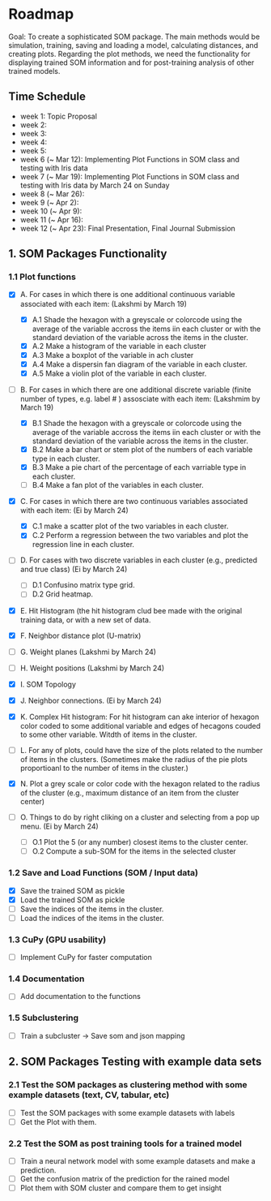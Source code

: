 # Roadmap
Goal: To create a sophisticated SOM package. 
The main methods would be simulation, training, saving and loading a model, calculating distances, and creating plots. 
Regarding the plot methods, we need the functionality for displaying trained SOM information and for post-training analysis of other trained models.

## Time Schedule
- week 1: Topic Proposal
- week 2: 
- week 3:
- week 4:
- week 5:
- week 6 (~ Mar 12): Implementing Plot Functions in SOM class and  testing with Iris data
- week 7 (~ Mar 19): Implementing Plot Functions in SOM class and testing with Iris data by March 24 on Sunday
- week 8 (~ Mar 26):
- week 9 (~ Apr 2): 
- week 10 (~ Apr 9): 
- week 11 (~ Apr 16): 
- week 12 (~ Apr 23): Final Presentation, Final Journal Submission

## 1. SOM Packages Functionality

### 1.1 Plot functions
- [X] A. For cases in which there is one additional continuous variable associated with each item: (Lakshmi by March 19)
    - [X] A.1 Shade the hexagon with a greyscale or colorcode using the average of the variable accross the items iin each cluster or with the standard deviation of the variable across the items in the cluster.
    - [X] A.2 Make a histogram of the variable in each cluster
    - [X] A.3 Make a boxplot of the variable in ach cluster
    - [X] A.4 Make a dispersin fan diagram of the variable in each cluster.
    - [X] A.5 Make a violin plot of the variable in each cluster.
          
- [ ] B. For cases in which there are one additional discrete variable (finite number of types, e.g. label # ) assosciate with each item: (Lakshmim by March 19)
    - [X] B.1 Shade the hexagon with a greyscale or colorcode using the average of the variable accross the items iin each cluster or with the standard deviation of the variable across the items in the cluster.
    - [X] B.2 Make a bar chart or stem plot of the numbers of each variable type in each cluster.
    - [X] B.3 Make a pie chart of the percentage of each varriable type in each cluster.
    - [ ] B.4 Make a fan plot of the variables in each cluster.

- [X] C. For cases in which there are two continuous variables associated with each item: (Ei by March 24)
    - [X] C.1 make a scatter plot of the two variables in each cluster.
    - [X] C.2 Perform a regression between the two variables and plot the regression line in each cluster.
    
- [ ] D. For cases with two discrete variables in each cluster (e.g., predicted and true class) (Ei by March 24)
    - [ ] D.1 Confusino matrix type grid.
    - [ ] D.2 Grid heatmap.
          
- [X] E. Hit Histogram (the hit histogram clud bee made with the original training data, or with a new set of data.

- [X] F. Neighbor distance plot (U-matrix)

- [ ] G. Weight planes (Lakshmi by March 24)

- [ ] H. Weight positions (Lakshmi by March 24)

- [X] I. SOM Topology

- [X] J. Neighbor connections. (Ei by March 24)

- [X] K. Complex Hit histogram: For hit histogram can ake interior of hexagon color coded to some additional variable and edges of hecagons couded to some other variable. Witdth of items in the cluster.
      
- [ ] L. For any of plots, could have the size of the plots related to the number of items in the clusters. (Sometimes make the radius of the pie plots proportioanl to the number of items in the cluster.)

- [X] N. Plot a grey scale or color code with the hexagon related to the radius of the cluster (e.g., maximum distance of an item from the cluster center) 

- [ ] O. Things to do by right cliking on a cluster and selecting from a pop up menu. (Ei by March 24)
    - [ ] O.1 Plot the 5 (or any number) closest items to the cluster center.
    - [ ] O.2 Compute a sub-SOM for the items in the selected cluster

### 1.2 Save and Load Functions (SOM / Input data)
- [X] Save the trained SOM as pickle
- [X] Load the trained SOM as pickle
- [ ] Save the indices of the items in the cluster.
- [ ] Load the indices of the items in the cluster.

### 1.3 CuPy (GPU usability)
- [ ] Implement CuPy for faster computation

### 1.4 Documentation
- [ ] Add documentation to the functions

### 1.5 Subclustering
- [ ] Train a subcluster -> Save som and json mapping

## 2. SOM Packages Testing with example data sets

### 2.1 Test the SOM packages as clustering method with some example datasets (text, CV, tabular, etc)
- [ ] Test the SOM packages with some example datasets with labels
- [ ] Get the Plot with them.

### 2.2 Test the SOM as post training tools for a trained model
- [ ] Train a neural network model with some example datasets and make a prediction.
- [ ] Get the confusion matrix of the prediction for the rained model
- [ ] Plot them with SOM cluster and compare them to get insight
